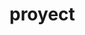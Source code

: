 # proyect
<!--No hemos conseguido conectar el dashboard con el html details. Y en la segunda llamada no rescatábamos los libros de cada categoría usando ${list_name} dentro de la URL cuando hacemos el fetch...de mil formas y maneras y nada, una pena 😔😔😔 -->